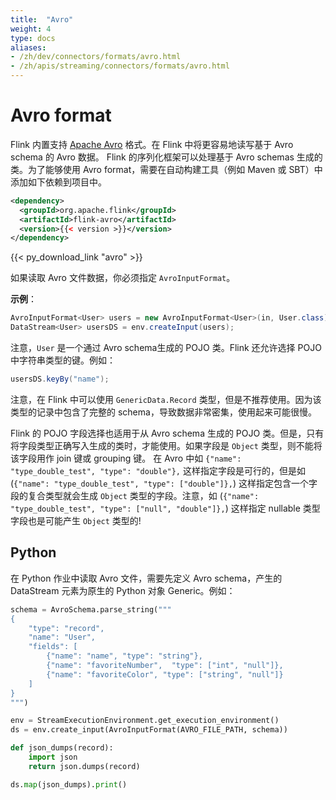 ```yaml
---
title:  "Avro"
weight: 4
type: docs
aliases:
- /zh/dev/connectors/formats/avro.html
- /zh/apis/streaming/connectors/formats/avro.html
---
```

<!--
Licensed to the Apache Software Foundation (ASF) under one
or more contributor license agreements.  See the NOTICE file
distributed with this work for additional information
regarding copyright ownership.  The ASF licenses this file
to you under the Apache License, Version 2.0 (the
"License"); you may not use this file except in compliance
with the License.  You may obtain a copy of the License at

  http://www.apache.org/licenses/LICENSE-2.0

Unless required by applicable law or agreed to in writing,
software distributed under the License is distributed on an
"AS IS" BASIS, WITHOUT WARRANTIES OR CONDITIONS OF ANY
KIND, either express or implied.  See the License for the
specific language governing permissions and limitations
under the License.
-->

<a name="avro-format"></a>

# Avro format

Flink 内置支持 [Apache Avro](http://avro.apache.org/) 格式。在 Flink 中将更容易地读写基于 Avro schema 的 Avro 数据。
Flink 的序列化框架可以处理基于 Avro schemas 生成的类。为了能够使用 Avro format，需要在自动构建工具（例如 Maven 或 SBT）中添加如下依赖到项目中。

```xml
<dependency>
  <groupId>org.apache.flink</groupId>
  <artifactId>flink-avro</artifactId>
  <version>{{< version >}}</version>
</dependency>
```

{{< py_download_link "avro" >}}

如果读取 Avro 文件数据，你必须指定 `AvroInputFormat`。

**示例**：

```java
AvroInputFormat<User> users = new AvroInputFormat<User>(in, User.class);
DataStream<User> usersDS = env.createInput(users);
```

注意，`User` 是一个通过 Avro schema生成的 POJO 类。Flink 还允许选择 POJO 中字符串类型的键。例如：

```java
usersDS.keyBy("name");
```


注意，在 Flink 中可以使用 `GenericData.Record` 类型，但是不推荐使用。因为该类型的记录中包含了完整的 schema，导致数据非常密集，使用起来可能很慢。

Flink 的 POJO 字段选择也适用于从 Avro schema 生成的 POJO 类。但是，只有将字段类型正确写入生成的类时，才能使用。如果字段是 `Object` 类型，则不能将该字段用作 join 键或 grouping 键。
在 Avro 中如 `{"name": "type_double_test", "type": "double"},` 这样指定字段是可行的，但是如 (`{"name": "type_double_test", "type": ["double"]},`) 这样指定包含一个字段的复合类型就会生成 `Object` 类型的字段。注意，如 (`{"name": "type_double_test", "type": ["null", "double"]},`) 这样指定 nullable 类型字段也是可能产生 `Object` 类型的!


## Python

在 Python 作业中读取 Avro 文件，需要先定义 Avro schema，产生的 DataStream 元素为原生的 Python 对象 Generic。例如：

```python
schema = AvroSchema.parse_string("""
{
    "type": "record",
    "name": "User",
    "fields": [
        {"name": "name", "type": "string"},
        {"name": "favoriteNumber",  "type": ["int", "null"]},
        {"name": "favoriteColor", "type": ["string", "null"]}
    ]
}
""")

env = StreamExecutionEnvironment.get_execution_environment()
ds = env.create_input(AvroInputFormat(AVRO_FILE_PATH, schema))

def json_dumps(record):
    import json
    return json.dumps(record)

ds.map(json_dumps).print()
```
